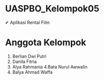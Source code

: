 # UASPBO_Kelompok05


✔ Aplikasi Rental Film

# Anggota Kelompok

1. Berlian Dwi Putri 
2. Danila Fitria
3. Alya Rahmania
4.Bata Nurul Awwalin
5. Balya Ahmad Waffa

